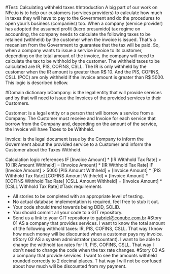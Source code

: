 #Test: Calculating withheld taxes
#Introduction 
	A big part of our work on NFe.io is to help our customers (services providers) to calculate how much in taxes they will have to pay to the Government and do the procedures to open your’s business (companies) too.
When a company (service provider) has adopted the assumed profit (lucro presumido) tax regime on accounting, the company needs to calculate the following taxes to be retained (withheld) by the customer when the invoice is issued. That's a mecanism from the Government to guarantee that the tax will be paid. 
	So, when a company wants to issue a service invoice to its customer, depending on the total amount of the invoice, the company will need to calculate the tax to be withhold by the customer. The withheld taxes to be calculated are IR, PIS, COFINS, CSLL. 
The IR is only withheld by the customer when the IR amount is greater than R$ 10. And the PIS, COFINS, CSLL (PCC) are only withheld if the invoice amount is greater than R$ 5000. This logic is described bellow. 

#Domain dictionary 
bCompany: is the legal entity that will provide services and by that will need to issue the Invoices of the provided services to their Customers. 

Customer: is a legal entity or a person that will borrow a service from a Company. The Customer must receive and Invoice for each service that borrow from the Company and, depending on the amount of the service, the Invoice will have Taxes to be Withheld. 

Invoice: is the legal document issue by the Company to inform the Government about the provided service to a Customer and inform the Customer about the Taxes Withheld. 


Calculation logic references 
		IF [Invoice Amount] * [IR Withhold Tax Rate] > 10 
		[IR Amount Withheld] = [Invoice Amount] * [IR Withhold Tax Rate] 
		IF [Invoice Amount] > 5000 
		[PIS Amount Withheld] = [Invoice Amount] * [PIS Withhold Tax Rate] 
		[COFINS Amount Withheld] = [Invoice Amount] * [COFINS Withhold Tax Rate] 
		[CSLL Amount Withheld] = [Invoice Amount] * [CSLL Withhold Tax Rate] 
#Task requirements 
* All stories to be completed with an appropriate level of testing. 
* No actual database implementation is required, feel free to stub it out. 
* Your code should trend towards being DDD, SOLID. 
* You should commit all your code to a GIT repository. 
* Send us a link to your GIT repository to gabriel@conube.com.br 
#Story 01 
	AS a company that provides services. 
	I want to know the total amount of the following withhold taxes: IR, PIS, COFINS, CSLL. 
	That way I know how much money will be discounted when a customer pays my invoice. 
#Story 02 
	AS a system administrator (accountant). 
	I want to be able to change the withhold tax rates for IR, PIS, COFINS, CSLL. 
	That way I don't need to change the code when the tax rate changes. 
#Story 03 
	AS a company that provide services. 
	I want to see the amounts withheld rounded correctly to 2 decimal places. 
T	hat way I will not be confused about how much will be discounted from my payment. 


